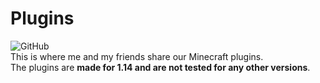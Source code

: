 # Plugins
![GitHub](https://img.shields.io/github/license/colonel260/Plugins)  
This is where me and my friends share our Minecraft plugins.  
The plugins are **made for 1.14 and are not tested for any other versions**.